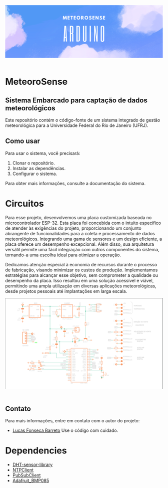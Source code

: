 <div align="center">
	<img src="docs/logo.png" alt="logo" widht="100%" height="auto">
	<br/>
	<br/>
</div>

# MeteoroSense
## Sistema Embarcado para captação de dados meteorológicos

Este repositório contém o código-fonte de um sistema integrado de gestão meteorológica para a Universidade Federal do Rio de Janeiro (UFRJ).

## Como usar

Para usar o sistema, você precisará:

1. Clonar o repositório.
2. Instalar as dependências.
3. Configurar o sistema.

Para obter mais informações, consulte a documentação do sistema.

# Circuitos

Para esse projeto, desenvolvemos uma placa customizada baseada no microcontrolador ESP-32. Esta placa foi concebida com o intuito específico de atender às exigências do projeto, proporcionando um conjunto abrangente de funcionalidades para a coleta e processamento de dados meteorológicos. Integrando uma gama de sensores e um design eficiente, a placa oferece um desempenho excepcional. Além disso, sua arquitetura versátil permite uma fácil integração com outros componentes do sistema, tornando-a uma escolha ideal para otimizar a operação.

Dedicamos atenção especial à economia de recursos durante o processo de fabricação, visando minimizar os custos de produção. Implementamos estratégias para alcançar esse objetivo, sem comprometer a qualidade ou desempenho da placa. Isso resultou em uma solução acessível e viável, permitindo uma ampla utilização em diversas aplicações meteorológicas, desde projetos pessoais até implantações em larga escala.

<div align="center">
	<img src="docs/board.png" alt="logo" widht="100%" height="auto">
	<br/>
	<br/>
</div>

## Contato

Para mais informações, entre em contato com o autor do projeto:

* [Lucas Fonseca Barreto](https://github.com/fonsecaBarreto)
Use o código com cuidado.

# Dependencies
 * [DHT-sensor-library](https://github.com/adafruit/DHT-sensor-library)
 * [NTPClient](https://github.com/arduino-libraries/NTPClient)
 * [PubSubClient](https://github.com/knolleary/pubsubclient)
 * [Adafruit_BMP085](https://github.com/adafruit/Adafruit-BMP085-Library)